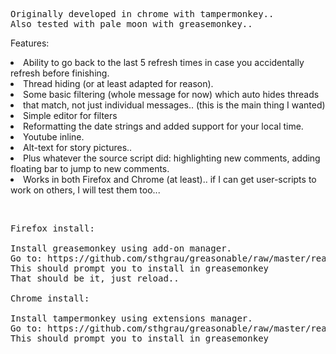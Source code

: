 <PRE>
Originally developed in chrome with tampermonkey..
Also tested with pale moon with greasemonkey..
</PRE>

<P>
Features:
<LIST>
<LI>Ability to go back to the last 5 refresh times in case you accidentally refresh before finishing.</LI>
<LI>Thread hiding (or at least adapted for reason).</LI>
<LI>Some basic filtering (whole message for now) which auto hides threads</LI>
<LI>that match, not just individual messages.. (this is the main thing I wanted)</LI>
<LI>Simple editor for filters</LI>
<LI>Reformatting the date strings and added support for your local time.</LI>
<LI>Youtube inline.</LI>
<LI>Alt-text for story pictures..</LI>
<LI>Plus whatever the source script did: highlighting new comments, adding floating bar to jump to new comments.</LI>
<LI>Works in both Firefox and Chrome (at least).. if I can get user-scripts to work on others, I will test them too...</LI>
</LIST>
</P>
<BR>

<PRE>
Firefox install:

Install greasemonkey using add-on manager.
Go to: https://github.com/sthgrau/greasonable/raw/master/reason.user.js
This should prompt you to install in greasemonkey
That should be it, just reload..

Chrome install:

Install tampermonkey using extensions manager.
Go to: https://github.com/sthgrau/greasonable/raw/master/reason.user.js
This should prompt you to install in greasemonkey
</PRE>

